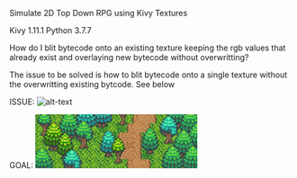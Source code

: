 Simulate 2D Top Down RPG using Kivy Textures

Kivy 1.11.1
Python 3.7.7

How do I blit bytecode onto an existing texture keeping the rgb values that already exist and overlaying new bytecode without overwritting?

The issue to be solved is how to blit bytecode onto a single texture without the overwritting existing bytcode. See below

ISSUE:
![alt-text](https://github.com/Sunnigen/2D-Top-Down-Test/blob/master/overwriting_tex_example.gif)

GOAL:
![alt-text](https://github.com/Sunnigen/2D-Top-Down-Test/blob/master/trees_example.png)

